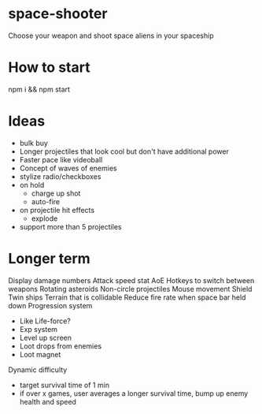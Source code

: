 # space-shooter

Choose your weapon and shoot space aliens in your spaceship

# How to start

npm i && npm start

# Ideas

- bulk buy
- Longer projectiles that look cool but don't have additional power
- Faster pace like videoball
- Concept of waves of enemies
- stylize radio/checkboxes
- on hold
  - charge up shot
  - auto-fire
- on projectile hit effects
  - explode
- support more than 5 projectiles

# Longer term

Display damage numbers
Attack speed stat
AoE
Hotkeys to switch between weapons
Rotating asteroids
Non-circle projectiles
Mouse movement
Shield
Twin ships
Terrain that is collidable
Reduce fire rate when space bar held down
Progression system

- Like Life-force?
- Exp system
- Level up screen
- Loot drops from enemies
- Loot magnet

Dynamic difficulty

- target survival time of 1 min
- if over x games, user averages a longer survival time, bump up enemy health and speed

